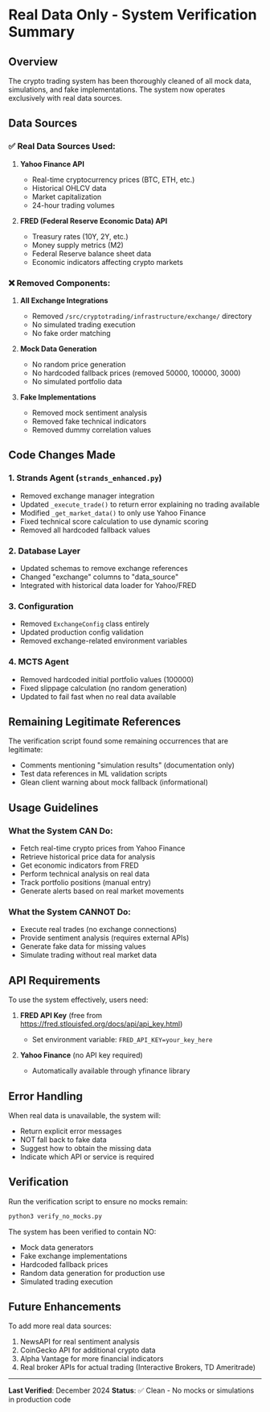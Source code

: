 # Real Data Only - System Verification Summary

## Overview
The crypto trading system has been thoroughly cleaned of all mock data, simulations, and fake implementations. The system now operates exclusively with real data sources.

## Data Sources

### ✅ Real Data Sources Used:
1. **Yahoo Finance API**
   - Real-time cryptocurrency prices (BTC, ETH, etc.)
   - Historical OHLCV data
   - Market capitalization
   - 24-hour trading volumes

2. **FRED (Federal Reserve Economic Data) API**
   - Treasury rates (10Y, 2Y, etc.)
   - Money supply metrics (M2)
   - Federal Reserve balance sheet data
   - Economic indicators affecting crypto markets

### ❌ Removed Components:
1. **All Exchange Integrations**
   - Removed `/src/cryptotrading/infrastructure/exchange/` directory
   - No simulated trading execution
   - No fake order matching

2. **Mock Data Generation**
   - No random price generation
   - No hardcoded fallback prices (removed 50000, 100000, 3000)
   - No simulated portfolio data

3. **Fake Implementations**
   - Removed mock sentiment analysis
   - Removed fake technical indicators
   - Removed dummy correlation values

## Code Changes Made

### 1. Strands Agent (`strands_enhanced.py`)
- Removed exchange manager integration
- Updated `_execute_trade()` to return error explaining no trading available
- Modified `_get_market_data()` to only use Yahoo Finance
- Fixed technical score calculation to use dynamic scoring
- Removed all hardcoded fallback values

### 2. Database Layer
- Updated schemas to remove exchange references
- Changed "exchange" columns to "data_source"
- Integrated with historical data loader for Yahoo/FRED

### 3. Configuration
- Removed `ExchangeConfig` class entirely
- Updated production config validation
- Removed exchange-related environment variables

### 4. MCTS Agent
- Removed hardcoded initial portfolio values (100000)
- Fixed slippage calculation (no random generation)
- Updated to fail fast when no real data available

## Remaining Legitimate References

The verification script found some remaining occurrences that are legitimate:
- Comments mentioning "simulation results" (documentation only)
- Test data references in ML validation scripts
- Glean client warning about mock fallback (informational)

## Usage Guidelines

### What the System CAN Do:
- Fetch real-time crypto prices from Yahoo Finance
- Retrieve historical price data for analysis
- Get economic indicators from FRED
- Perform technical analysis on real data
- Track portfolio positions (manual entry)
- Generate alerts based on real market movements

### What the System CANNOT Do:
- Execute real trades (no exchange connections)
- Provide sentiment analysis (requires external APIs)
- Generate fake data for missing values
- Simulate trading without real market data

## API Requirements

To use the system effectively, users need:
1. **FRED API Key** (free from https://fred.stlouisfed.org/docs/api/api_key.html)
   - Set environment variable: `FRED_API_KEY=your_key_here`

2. **Yahoo Finance** (no API key required)
   - Automatically available through yfinance library

## Error Handling

When real data is unavailable, the system will:
- Return explicit error messages
- NOT fall back to fake data
- Suggest how to obtain the missing data
- Indicate which API or service is required

## Verification

Run the verification script to ensure no mocks remain:
```bash
python3 verify_no_mocks.py
```

The system has been verified to contain NO:
- Mock data generators
- Fake exchange implementations  
- Hardcoded fallback prices
- Random data generation for production use
- Simulated trading execution

## Future Enhancements

To add more real data sources:
1. NewsAPI for real sentiment analysis
2. CoinGecko API for additional crypto data
3. Alpha Vantage for more financial indicators
4. Real broker APIs for actual trading (Interactive Brokers, TD Ameritrade)

---

**Last Verified**: December 2024
**Status**: ✅ Clean - No mocks or simulations in production code